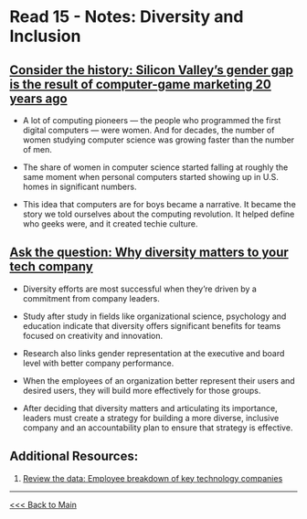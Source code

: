 # Read 15 - Notes: Diversity and Inclusion

## [Consider the history: Silicon Valley’s gender gap is the result of computer-game marketing 20 years ago](https://qz.com/911737/silicon-valleys-gender-gap-is-the-result-of-computer-game-marketing-20-years-ago/)

+ A lot of computing pioneers — the people who programmed the first digital computers — were women. And for decades, the number of women studying computer science was growing faster than the number of men.

+ The share of women in computer science started falling at roughly the same moment when personal computers started showing up in U.S. homes in significant numbers.

+ This idea that computers are for boys became a narrative. It became the story we told ourselves about the computing revolution. It helped define who geeks were, and it created techie culture.

## [Ask the question: Why diversity matters to your tech company](https://www.usatoday.com/story/tech/columnist/2015/07/21/why-diversity-matters-your-tech-company/30419871/)

+ Diversity efforts are most successful when they’re driven by a commitment from company leaders.

+ Study after study in fields like organizational science, psychology and education indicate that diversity offers significant benefits for teams focused on creativity and innovation.

+ Research also links gender representation at the executive and board level with better company performance.

+ When the employees of an organization better represent their users and desired users, they will build more effectively for those groups.

+ After deciding that diversity matters and articulating its importance, leaders must create a strategy for building a more diverse, inclusive company and an accountability plan to ensure that strategy is effective.

## Additional Resources:
1. [Review the data: Employee breakdown of key technology companies](https://informationisbeautiful.net/visualizations/diversity-in-tech/)

***
[<<< Back to Main](https://sangmlee76.github.io/reading-notes/)


